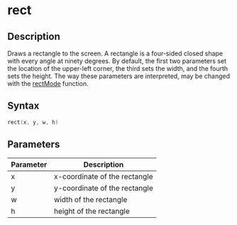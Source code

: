 # rect

## Description

Draws a rectangle to the screen. A rectangle is a four-sided closed shape with every angle at ninety degrees. By default, the first two parameters set the location of the upper-left corner, the third sets the width, and the fourth sets the height. The way these parameters are interpreted, may be changed with the [rectMode](rectMode) function.

## Syntax

```c
rect(x, y, w, h)
```

## Parameters

| Parameter | Description                   |
| --------- | ----------------------------- |
| x         | x-coordinate of the rectangle |
| y         | y-coordinate of the rectangle |
| w         | width of the rectangle        |
| h         | height of the rectangle       |
